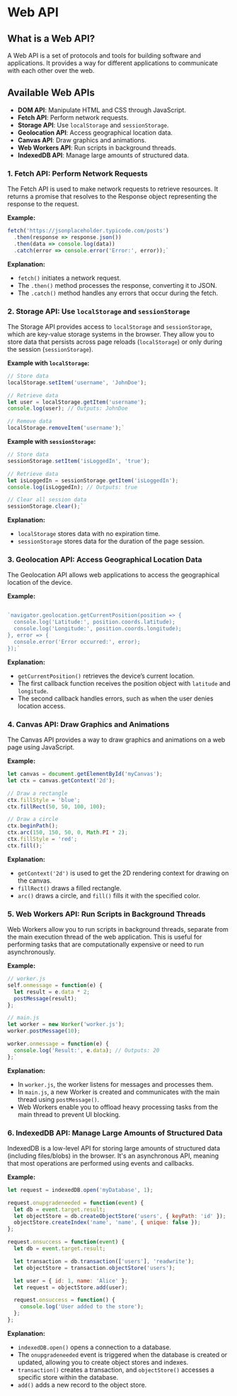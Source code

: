 # Web API
## **What is a Web API?**

A Web API is a set of protocols and tools for building software and applications. It provides a way for different applications to communicate with each other over the web.

## **Available Web APIs**

-   **DOM API**: Manipulate HTML and CSS through JavaScript.
-   **Fetch API**: Perform network requests.
-   **Storage API**: Use `localStorage` and `sessionStorage`.
-   **Geolocation API**: Access geographical location data.
-   **Canvas API**: Draw graphics and animations.
-   **Web Workers API**: Run scripts in background threads.
-   **IndexedDB API**: Manage large amounts of structured data.



### 1. **Fetch API**: Perform Network Requests

The Fetch API is used to make network requests to retrieve resources. It returns a promise that resolves to the Response object representing the response to the request.

**Example:**
```javascript
fetch('https://jsonplaceholder.typicode.com/posts')
  .then(response => response.json())
  .then(data => console.log(data))
  .catch(error => console.error('Error:', error));` 
```
**Explanation:**

-   `fetch()` initiates a network request.
-   The `.then()` method processes the response, converting it to JSON.
-   The `.catch()` method handles any errors that occur during the fetch.

### 2. **Storage API**: Use `localStorage` and `sessionStorage`

The Storage API provides access to `localStorage` and `sessionStorage`, which are key-value storage systems in the browser. They allow you to store data that persists across page reloads (`localStorage`) or only during the session (`sessionStorage`).

**Example with `localStorage`:**


```javascript
// Store data
localStorage.setItem('username', 'JohnDoe');

// Retrieve data
let user = localStorage.getItem('username');
console.log(user); // Outputs: JohnDoe

// Remove data
localStorage.removeItem('username');` 
```
**Example with `sessionStorage`:**


```javascript
// Store data
sessionStorage.setItem('isLoggedIn', 'true');

// Retrieve data
let isLoggedIn = sessionStorage.getItem('isLoggedIn');
console.log(isLoggedIn); // Outputs: true

// Clear all session data
sessionStorage.clear();` 
```
**Explanation:**

-   `localStorage` stores data with no expiration time.
-   `sessionStorage` stores data for the duration of the page session.

### 3. **Geolocation API**: Access Geographical Location Data

The Geolocation API allows web applications to access the geographical location of the device.

**Example:**


```javascript

`navigator.geolocation.getCurrentPosition(position => {
  console.log('Latitude:', position.coords.latitude);
  console.log('Longitude:', position.coords.longitude);
}, error => {
  console.error('Error occurred:', error);
});` 
```
**Explanation:**

-   `getCurrentPosition()` retrieves the device’s current location.
-   The first callback function receives the position object with `latitude` and `longitude`.
-   The second callback handles errors, such as when the user denies location access.

### 4. **Canvas API**: Draw Graphics and Animations

The Canvas API provides a way to draw graphics and animations on a web page using JavaScript.

**Example:**


```javascript
let canvas = document.getElementById('myCanvas');
let ctx = canvas.getContext('2d');

// Draw a rectangle
ctx.fillStyle = 'blue';
ctx.fillRect(50, 50, 100, 100);

// Draw a circle
ctx.beginPath();
ctx.arc(150, 150, 50, 0, Math.PI * 2);
ctx.fillStyle = 'red';
ctx.fill();` 
```
**Explanation:**

-   `getContext('2d')` is used to get the 2D rendering context for drawing on the canvas.
-   `fillRect()` draws a filled rectangle.
-   `arc()` draws a circle, and `fill()` fills it with the specified color.

### 5. **Web Workers API**: Run Scripts in Background Threads

Web Workers allow you to run scripts in background threads, separate from the main execution thread of the web application. This is useful for performing tasks that are computationally expensive or need to run asynchronously.

**Example:**


```javascript
// worker.js
self.onmessage = function(e) {
  let result = e.data * 2;
  postMessage(result);
};

// main.js
let worker = new Worker('worker.js');
worker.postMessage(10);

worker.onmessage = function(e) {
  console.log('Result:', e.data); // Outputs: 20
};` 
```
**Explanation:**

-   In `worker.js`, the worker listens for messages and processes them.
-   In `main.js`, a new Worker is created and communicates with the main thread using `postMessage()`.
-   Web Workers enable you to offload heavy processing tasks from the main thread to prevent UI blocking.

### 6. **IndexedDB API**: Manage Large Amounts of Structured Data

IndexedDB is a low-level API for storing large amounts of structured data (including files/blobs) in the browser. It's an asynchronous API, meaning that most operations are performed using events and callbacks.

**Example:**


```javascript
let request = indexedDB.open('myDatabase', 1);

request.onupgradeneeded = function(event) {
  let db = event.target.result;
  let objectStore = db.createObjectStore('users', { keyPath: 'id' });
  objectStore.createIndex('name', 'name', { unique: false });
};

request.onsuccess = function(event) {
  let db = event.target.result;

  let transaction = db.transaction(['users'], 'readwrite');
  let objectStore = transaction.objectStore('users');

  let user = { id: 1, name: 'Alice' };
  let request = objectStore.add(user);

  request.onsuccess = function() {
    console.log('User added to the store');
  };
};
```
**Explanation:**

-   `indexedDB.open()` opens a connection to a database.
-   The `onupgradeneeded` event is triggered when the database is created or updated, allowing you to create object stores and indexes.
-   `transaction()` creates a transaction, and `objectStore()` accesses a specific store within the database.
-   `add()` adds a new record to the object store.

